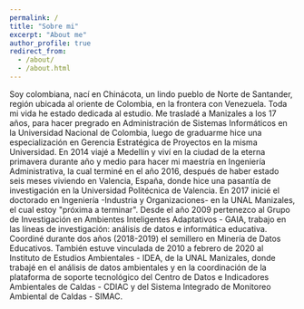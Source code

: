 ```yaml
---
permalink: /
title: "Sobre mi"
excerpt: "About me"
author_profile: true
redirect_from: 
  - /about/
  - /about.html
---
```


Soy colombiana, nací en Chinácota, un lindo pueblo de Norte de Santander, región ubicada al oriente de Colombia, en la frontera con Venezuela. Toda mi vida he estado dedicada al estudio. Me trasladé a Manizales a los 17 años, para hacer pregrado en Administración de Sistemas Informáticos en la Universidad Nacional de Colombia, luego de graduarme hice una especialización en Gerencia Estratégica de Proyectos en la misma Universidad. En 2014 viajé a Medellín y viví en la ciudad de la eterna primavera durante año y medio para hacer mi maestría en Ingeniería Administrativa, la cual terminé en el año 2016, después de haber estado seis meses viviendo en Valencia, España, donde hice una pasantía de investigación en la Universidad Politécnica de Valencia. En 2017 inicié el doctorado en Ingeniería -Industria y Organizaciones- en la UNAL Manizales, el cual estoy "próxima a terminar". Desde el año 2009 pertenezco al Grupo de Investigación en Ambientes Inteligentes Adaptativos - GAIA, trabajo en las líneas de investigación: análisis de datos e informática educativa. Coordiné durante dos años (2018-2019) el semillero en Minería de Datos Educativos. También estuve vinculada de 2010 a febrero de 2020 al Instituto de Estudios Ambientales - IDEA, de la UNAL Manizales, donde trabajé en el análisis de datos ambientales y en la coordinación de la plataforma de soporte tecnológico del Centro de Datos e Indicadores Ambientales de Caldas - CDIAC y del Sistema Integrado de Monitoreo Ambiental de Caldas - SIMAC.



